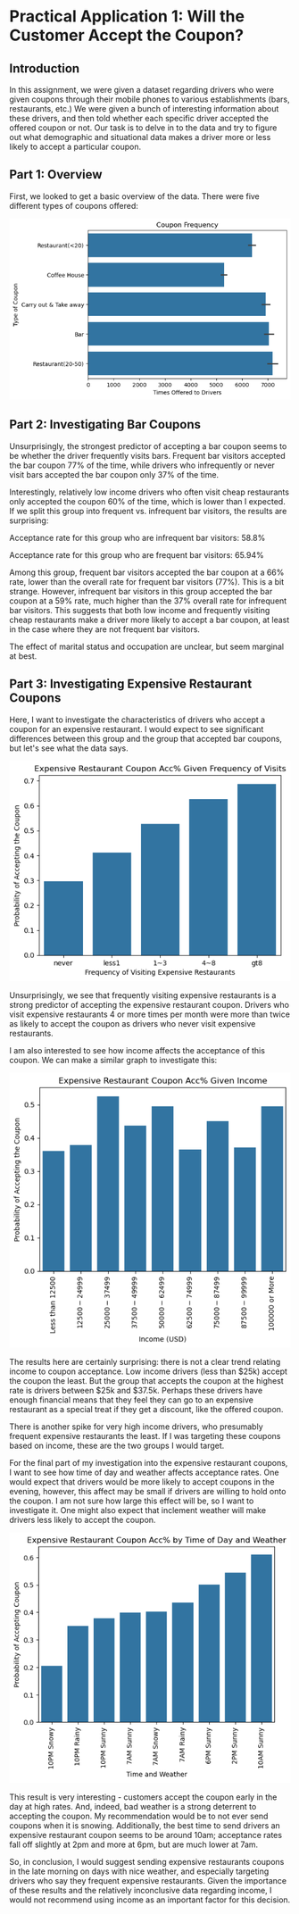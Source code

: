 # Practical Application 1: Will the Customer Accept the Coupon?

## Introduction
In this assignment, we were given a dataset regarding drivers who were given coupons through their mobile phones to various establishments (bars, restaurants, etc.) We were given a bunch of interesting information about these drivers, and then told whether each specific driver accepted the offered coupon or not. Our task is to delve in to the data and try to figure out what demographic and situational data makes a driver more or less likely to accept a particular coupon.

## Part 1: Overview

First, we looked to get a basic overview of the data. There were five different types of coupons offered:

![Coupons offered to drivers](images/coupon_frequency.png)

## Part 2: Investigating Bar Coupons

Unsurprisingly, the strongest predictor of accepting a bar coupon seems to be whether the driver frequently visits bars. Frequent bar visitors accepted the bar coupon 77% of the time, while drivers who infrequently or never visit bars accepted the bar coupon only 37% of the time.

Interestingly, relatively low income drivers who often visit cheap restaurants only accepted the coupon 60% of the time, which is lower than I expected. If we split this group into frequent vs. infrequent bar visitors, the results are surprising:

Acceptance rate for this group who are infrequent bar visitors: 58.8%

Acceptance rate for this group who are frequent bar visitors: 65.94%

Among this group, frequent bar visitors accepted the bar coupon at a 66% rate, lower than the overall rate for frequent bar visitors (77%). This is a bit strange. However, infrequent bar visitors in this group accepted the bar coupon at a 59% rate, much higher than the 37% overall rate for infrequent bar visitors. This suggests that both low income and frequently visiting cheap restaurants make a driver more likely to accept a bar coupon, at least in the case where they are not frequent bar visitors.

The effect of marital status and occupation are unclear, but seem marginal at best.

## Part 3: Investigating Expensive Restaurant Coupons

Here, I want to investigate the characteristics of drivers who accept a coupon for an expensive restaurant. I would expect to see significant differences between this group and the group that accepted bar coupons, but let's see what the data says.

![Expensive Restaurant Coupon Acceptance Given Frequency of Visits](images/exp_rest_by_freq_exp_rest_visit.png)

Unsurprisingly, we see that frequently visiting expensive restaurants is a strong predictor of accepting the expensive restaurant coupon. Drivers who visit expensive restaurants 4 or more times per month were more than twice as likely to accept the coupon as drivers who never visit expensive restaurants.

I am also interested to see how income affects the acceptance of this coupon. We can make a similar graph to investigate this:

![Expensive Restaurant Coupon Acceptance by Income](images/exp_rest_by_income.png)

The results here are certainly surprising: there is not a clear trend relating income to coupon acceptance. Low income drivers (less than $25k) accept the coupon the least. But the group that accepts the coupon at the highest rate is drivers between $25k and $37.5k. Perhaps these drivers have enough financial means that they feel they can go to an expensive restaurant as a special treat if they get a discount, like the offered coupon.

There is another spike for very high income drivers, who presumably frequent expensive restaurants the least. If I was targeting these coupons based on income, these are the two groups I would target.

For the final part of my investigation into the expensive restaurant coupons, I want to see how time of day and weather affects acceptance rates. One would expect that drivers would be more likely to accept coupons in the evening, however, this affect may be small if drivers are willing to hold onto the coupon. I am not sure how large this effect will be, so I want to investigate it. One might also expect that inclement weather will make drivers less likely to accept the coupon.

![Expensive Restaurant Coupon Acceptance by Time of Day and Weather](images/exp_rest_by_tod_and_weather.png)

This result is very interesting - customers accept the coupon early in the day at high rates. And, indeed, bad weather is a strong deterrent to accepting the coupon. My recommendation would be to not ever send coupons when it is snowing. Additionally, the best time to send drivers an expensive restaurant coupon seems to be around 10am; acceptance rates fall off slightly at 2pm and more at 6pm, but are much lower at 7am.

So, in conclusion, I would suggest sending expensive restaurants coupons in the late morning on days with nice weather, and especially targeting drivers who say they frequent expensive restaurants. Given the importance of these results and the relatively inconclusive data regarding income, I would not recommend using income as an important factor for this decision.